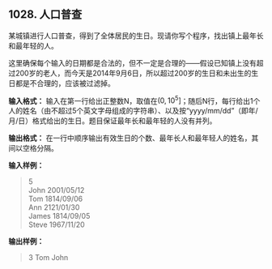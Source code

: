﻿## 1028. 人口普查
某城镇进行人口普查，得到了全体居民的生日。现请你写个程序，找出镇上最年长和最年轻的人。

这里确保每个输入的日期都是合法的，但不一定是合理的——假设已知镇上没有超过200岁的老人，而今天是2014年9月6日，所以超过200岁的生日和未出生的生日都是不合理的，应该被过滤掉。

**输入格式：**
输入在第一行给出正整数N，取值在$(0, 10^5]$；随后N行，每行给出1个人的姓名（由不超过5个英文字母组成的字符串）、以及按“yyyy/mm/dd”（即年/月/日）格式给出的生日。题目保证最年长和最年轻的人没有并列。

**输出格式：**
在一行中顺序输出有效生日的个数、最年长人和最年轻人的姓名，其间以空格分隔。

**输入样例：**
>5  
John 2001/05/12  
Tom 1814/09/06  
Ann 2121/01/30  
James 1814/09/05  
Steve 1967/11/20  

**输出样例：**
>3 Tom John  